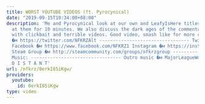 ```yaml
---
title: WORST YOUTUBE VIDEOS (ft. Pyrocynical)
date: "2019-09-15T10:34:00+08:00"
description: 'Me and Pyrocynical look at our own and LeafyIsHere titles and laugh
  at them for 10 minutes. We also discuss the dark ages of the commentary genre, filled
  with clickbait and terrible videos. Good video, smash like for more collabs. Twitter
  �м https://twitter.com/NFKRZAlt --------------------------------- Twitch �м http://www.twitch.tv/nfkrz
  Facebook �м https://www.facebook.com/NFKRZ1 Instagram �м https://instagram.com/roman_nfkrz/
  Steam Group �м http://steamcommunity.com/groups/nfkrzgroup ---------------------------------
  Music: --------------------------------- Outro music �м MajorLeagueWobs/Holder -
  D I S T A N T'
url: /nfkrz/0erkI85iKgw/
providers:
  youtube:
    id: 0erkI85iKgw
type: video
---
```

